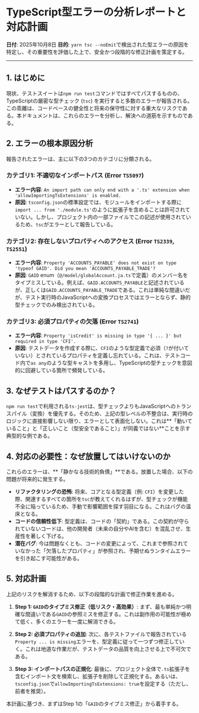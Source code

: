 # TypeScript型エラーの分析レポートと対応計画

**日付**: 2025年10月8日
**目的**: `yarn tsc --noEmit`で検出された型エラーの原因を特定し、その重要性を評価した上で、安全かつ段階的な修正計画を策定する。

---

## 1. はじめに

現状、テストスイートは`npm run test`コマンドではすべてパスするものの、TypeScriptの厳密な型チェック (`tsc`) を実行すると多数のエラーが報告される。この乖離は、コードベースの健全性と将来の保守性に対する重大なリスクである。本ドキュメントは、これらのエラーを分析し、解決への道筋を示すものである。

## 2. エラーの根本原因分析

報告されたエラーは、主に以下の3つのカテゴリに分類される。

### カテゴリ1: 不適切なインポートパス (Error `TS5097`)

- **エラー内容**: `An import path can only end with a '.ts' extension when 'allowImportingTsExtensions' is enabled.`
- **原因**: `tsconfig.json`の標準設定では、モジュールをインポートする際に`import ... from './module.ts'`のように拡張子を含めることは許可されていない。しかし、プロジェクト内の一部ファイルでこの記述が使用されているため、`tsc`がエラーとして報告している。

### カテゴリ2: 存在しないプロパティへのアクセス (Error `TS2339`, `TS2551`)

- **エラー内容**: `Property 'ACCOUNTS_PAYABLE' does not exist on type 'typeof GAID'. Did you mean 'ACCOUNTS_PAYABLE_TRADE'?`
- **原因**: `GAID` enum（`@/model/globalAccount.ja.ts`で定義）のメンバー名をタイプミスしている。例えば、`GAID.ACCOUNTS_PAYABLE`と記述されているが、正しくは`GAID.ACCOUNTS_PAYABLE_TRADE`である。これは単純な間違いだが、テスト実行時のJavaScriptへの変換プロセスではエラーとならず、静的型チェックでのみ検出されている。

### カテゴリ3: 必須プロパティの欠落 (Error `TS2741`)

- **エラー内容**: `Property 'isCredit' is missing in type '{ ... }' but required in type 'CFI'.`
- **原因**: テストデータを作成する際に、`CFI`のような型定義で必須（`?`が付いていない）とされているプロパティを定義し忘れている。これは、テストコード内で`as any`のような型キャストを多用し、TypeScriptの型チェックを意図的に回避している箇所で頻発している。

## 3. なぜテストはパスするのか？

`npm run test`で利用される`ts-jest`は、型チェックよりもJavaScriptへのトランスパイル（変換）を優先する。そのため、上記の型レベルの不整合は、実行時のロジックに直接影響しない限り、エラーとして表面化しない。これは**「動いていること」と「正しいこと（型安全であること）」が同義ではない**ことを示す典型的な例である。

## 4. 対応の必要性：なぜ放置してはいけないのか

これらのエラーは、**「静かなる技術的負債」**である。放置した場合、以下の問題が将来的に発生する。

- **リファクタリングの恐怖**: 将来、コアとなる型定義（例: `CFI`）を変更した際、関連するすべての箇所を`tsc`が教えてくれるはずが、型チェックが機能不全に陥っているため、手動で影響範囲を探す羽目になる。これはバグの温床となる。
- **コードの信頼性低下**: 型定義は、コードの「契約」である。この契約が守られていないコードは、他の開発者（未来の自分やAIを含む）を混乱させ、生産性を著しく下げる。
- **潜在バグ**: 今は問題なくとも、コードの変更によって、これまで参照されていなかった「欠落したプロパティ」が参照され、予期せぬランタイムエラーを引き起こす可能性がある。

## 5. 対応計画

上記のリスクを解消するため、以下の段階的な計画で修正作業を進める。

1.  **Step 1: `GAID`のタイプミス修正（低リスク・高効果）**: まず、最も単純かつ明確な間違いである`GAID`の参照ミスを修正する。これは副作用の可能性が極めて低く、多くのエラーを一度に解消できる。

2.  **Step 2: 必須プロパティの追加**: 次に、各テストファイルで報告されている`Property ... is missing`エラーを、型定義に従って一つずつ修正していく。これは地道な作業だが、テストデータの品質を向上させる上で不可欠である。

3.  **Step 3: インポートパスの正規化**: 最後に、プロジェクト全体で`.ts`拡張子を含むインポート文を検索し、拡張子を削除して正規化する。あるいは、`tsconfig.json`で`allowImportingTsExtensions: true`を設定する（ただし、前者を推奨）。

本計画に基づき、まずはStep 1の「`GAID`のタイプミス修正」から着手する。
